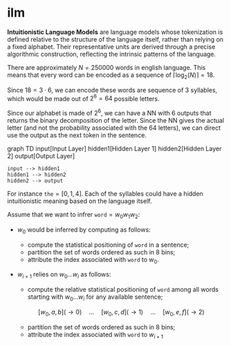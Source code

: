 # ilm
**Intuitionistic Language Models** are language models whose tokenization is defined relative to the structure of the language itself, rather than relying on a fixed alphabet. Their representative units are derived through a precise algorithmic construction, reflecting the intrinsic patterns of the language.

There are approximately $N=250000$ words in english language. This means that every word can be encoded as a sequence of $\lceil \log_2(N) \rceil = 18$.

Since $18 = 3 \cdot 6$, we can encode these words are sequence of $3$ syllables, which would be made out of $2^6 = 64$ possible letters.

Since our alphabet is made of $2^6$, we can have a NN with 6 outputs that returns the binary decomposition of the letter. Since the NN gives the actual letter (and not the probability associated with the 64 letters), we can direct use the output as the next token in the sentence.

graph TD
    input[Input Layer]
    hidden1[Hidden Layer 1]
    hidden2[Hidden Layer 2]
    output[Output Layer]

    input --> hidden1
    hidden1 --> hidden2
    hidden2 --> output


For instance $\texttt{the} = [0,1,4]$. Each of the syllables could have a hidden intuitionistic meaning based on the language itself.

Assume that we want to infrer $\texttt{word} = w_0w_1w_2$: 

- $w_0$ would be inferred by computing as follows:
    - compute the statistical positioning of $\texttt{word}$ in a sentence;
    - partition the set of words ordered as such in 8 bins;
    - attribute the index associated with $\texttt{word}$ to $w_0$.

- $w_{i+1}$ relies on $w_{0}\dots w_{i}$ as follows:
    - compute the relative statistical positioning of $\texttt{word}$ among all words starting with $w_{0}\dots w_{i}$ for any available sentence;
      
    $$[w_0,a,b] (\to 0) \quad\dots\quad [w_0,c,d] (\to 1) \quad\dots\quad [w_0,e,f] (\to 2)$$
  
    - partition the set of words ordered as such in 8 bins;
    - attribute the index associated with $\texttt{word}$ to $w_{i+1}$
